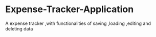 # Expense-Tracker-Application
A expense tracker ,with functionalities of saving ,loading ,editing and deleting data
